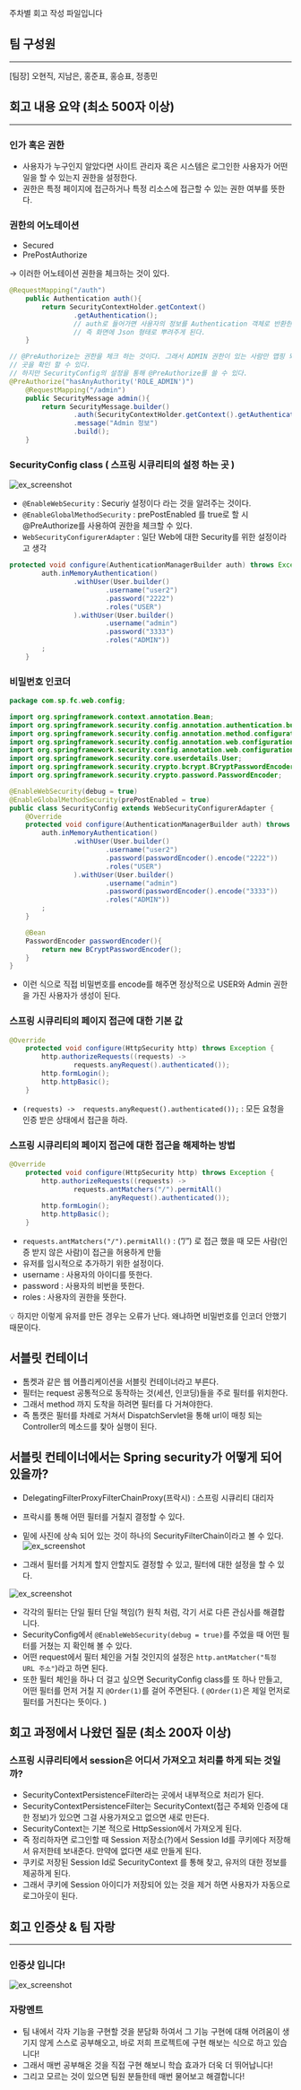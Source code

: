 주차별 회고 작성 파일입니다

## 팀 구성원

---

[팀장] 오현직, 지남은, 홍준표, 홍승표, 정종민

## 회고 내용 요약 (최소 500자 이상)

---

### 인가 혹은 권한

- 사용자가 누구인지 알았다면 사이트 관리자 혹은 시스템은 로그인한 사용자가 어떤 일을 할 수 있는지 권한을 설정한다.
- 권한은 특정 페이지에 접근하거나 특정 리소스에 접근할 수 있는 권한 여부를 뜻한다.

### 권한의 어노테이션

- Secured
- PrePostAuthorize

→ 이러한 어노테이션 권한을 체크하는 것이 있다.

```java
@RequestMapping("/auth")
    public Authentication auth(){
        return SecurityContextHolder.getContext()
                .getAuthentication();
				// auth로 들어가면 사용자의 정보를 Authentication 객체로 반환한다.
				// 즉 화면에 Json 형태로 뿌려주게 된다.
    }

// @PreAuthorize는 권한을 체크 하는 것이다. 그래서 ADMIN 권한이 있는 사람만 맵핑 되어 있는
// 곳을 확인 할 수 있다.
// 하지만 SecurityConfig의 설정을 통해 @PreAuthorize를 쓸 수 있다.
@PreAuthorize("hasAnyAuthority('ROLE_ADMIN')")
    @RequestMapping("/admin")
    public SecurityMessage admin(){
        return SecurityMessage.builder()
                .auth(SecurityContextHolder.getContext().getAuthentication())
                .message("Admin 정보")
                .build();
    }
```
### SecurityConfig class ( 스프링 시큐리티의 설정 하는 곳 )

![ex_screenshot](./img/config.PNG)
- `@EnableWebSecurity` : Securiy 설정이다 라는 것을 알려주는 것이다.
- `@EnableGlobalMethodSecurity` : prePostEnabled 를 true로 할 시 @PreAuthorize를 사용하여 권한을 체크할 수 있다.
- `WebSecurityConfigurerAdapter` : 일단 Web에 대한 Security를 위한 설정이라고 생각

```java
protected void configure(AuthenticationManagerBuilder auth) throws Exception {
        auth.inMemoryAuthentication()
                .withUser(User.builder()
                        .username("user2")
                        .password("2222")
                        .roles("USER")
                ).withUser(User.builder()
                        .username("admin")
                        .password("3333")
                        .roles("ADMIN"))
        ;
    }
```
### 비밀번호 인코더

```java
package com.sp.fc.web.config;

import org.springframework.context.annotation.Bean;
import org.springframework.security.config.annotation.authentication.builders.AuthenticationManagerBuilder;
import org.springframework.security.config.annotation.method.configuration.EnableGlobalMethodSecurity;
import org.springframework.security.config.annotation.web.configuration.EnableWebSecurity;
import org.springframework.security.config.annotation.web.configuration.WebSecurityConfigurerAdapter;
import org.springframework.security.core.userdetails.User;
import org.springframework.security.crypto.bcrypt.BCryptPasswordEncoder;
import org.springframework.security.crypto.password.PasswordEncoder;

@EnableWebSecurity(debug = true)
@EnableGlobalMethodSecurity(prePostEnabled = true)
public class SecurityConfig extends WebSecurityConfigurerAdapter {
    @Override
    protected void configure(AuthenticationManagerBuilder auth) throws Exception {
        auth.inMemoryAuthentication()
                .withUser(User.builder()
                        .username("user2")
                        .password(passwordEncoder().encode("2222"))
                        .roles("USER")
                ).withUser(User.builder()
                        .username("admin")
                        .password(passwordEncoder().encode("3333"))
                        .roles("ADMIN"))
        ;
    }

    @Bean
    PasswordEncoder passwordEncoder(){
        return new BCryptPasswordEncoder();
    }
}
```

- 이런 식으로 직접 비밀번호를 encode를 해주면 정상적으로 USER와 Admin 권한을 가진 사용자가 생성이 된다.

### 스프링 시큐리티의 페이지 접근에 대한 기본 값

```java
@Override
    protected void configure(HttpSecurity http) throws Exception {
        http.authorizeRequests((requests) ->
                requests.anyRequest().authenticated());
        http.formLogin();
        http.httpBasic();
    }
```

- `(requests) ->  requests.anyRequest().authenticated());` : 모든 요청을 인증 받은 상태에서 접근을 하라.

### 스프링 시큐리티의 페이지 접근에 대한 접근을 해제하는 방법

```java
@Override
    protected void configure(HttpSecurity http) throws Exception {
        http.authorizeRequests((requests) ->
                requests.antMatchers("/").permitAll()
                        .anyRequest().authenticated());
        http.formLogin();
        http.httpBasic();
    }
```

- `requests.antMatchers("/").permitAll()` : (”/”) 로 접근 했을 때 모든 사람(인증 받지 않은 사람)이 접근을 허용하게 만듦
- 유저를 임시적으로 추가하기 위한 설정이다.
- username : 사용자의 아이디를 뜻한다.
- password : 사용자의 비번을 뜻한다.
- roles : 사용자의 권한을 뜻한다.

<aside>
💡 하지만 이렇게 유저를 만든 경우는 오류가 난다. 왜냐하면 비밀번호를 인코더 안했기 때문이다.

</aside>

## 서블릿 컨테이너

- 톰켓과 같은 웹 어플리케이션을 서블릿 컨테이너라고 부른다.
- 필터는 request 공통적으로 동작하는 것(세션, 인코딩)들을 주로 필터를 위치한다.
- 그래서 method 까지 도착을 하려면 필터를 다 거쳐야한다.
- 즉 톰캣은 필터를 차례로 거쳐서 DispatchServlet을 통해 url이 매칭 되는 Controller의 메소드를 찾아 실행이 된다.

## 서블릿 컨테이너에서는 Spring security가 어떻게 되어 있을까?

- DelegatingFilterProxyFilterChainProxy(프락시) : 스프링 시큐리티 대리자
- 프락시를 통해 어떤 필터를 거칠지 결정할 수 있다.
- 밑에 사진에 상속 되어 있는 것이 하나의 SecurityFilterChain이라고 볼 수 있다.
  ![ex_screenshot](./img/filterchainimege.PNG)


- 그래서 필터를 거치게 할지 안할지도 결정할 수 있고, 필터에 대한 설정을 할 수 있다.


![ex_screenshot](./img/filter.PNG)
- 각각의 필터는 단일 필터 단일 책임(?) 원칙 처럼, 각기 서로 다른 관심사를 해결합니다.
- SecurityConfig에서 `@EnableWebSecurity(debug = true)`를 주었을 때 어떤 필터를 거쳤는 지 확인해 볼 수 있다.
- 어떤 request에서 필터 체인을 거칠 것인지의 설정은 `http.antMatcher("특정 URL 주소"`)라고 하면 된다.
- 또한 필터 체인을 하나 더 걸고 싶으면 SecurityConfig class를 또 하나 만들고, 어떤 필터를 먼저 거칠 지 `@Order(1)`를 걸어 주면된다. ( `@Order(1)`은 제일 먼저로 필터를 거친다는 뜻이다. )


## 회고 과정에서 나왔던 질문 (최소 200자 이상)


### 스프링 시큐리티에서 session은 어디서 가져오고 처리를 하게 되는 것일까?

- SecurityContextPersistenceFilter라는 곳에서 내부적으로 처리가 된다.
- SecurityContextPersistenceFilter는 SecurityContext(접근 주체와 인증에 대한 정보)가 있으면 그걸 사용가져오고 없으면 새로 만든다.
- SecurityContext는 기본 적으로 HttpSession에서 가져오게 된다.
- 즉 정리하자면 로그인할 때 Session 저장소(?)에서 Session Id를 쿠키에다 저장해서 유저한테 보내준다. 만약에 없다면 새로 만들게 된다.
- 쿠키로 저장된 Session Id로 SecurityContext 를 통해 찾고, 유저의 대한 정보를 제공하게 된다.
- 그래서 쿠키에 Session 아이디가 저장되어 있는 것을 제거 하면 사용자가 자동으로 로그아웃이 된다.

## 회고 인증샷 & 팀 자랑

---

### 인증샷 입니다!
![ex_screenshot](./img/discord.png)

### 자랑멘트
- 팀 내에서 각자 기능을 구현할 것을 분담화 하여서 그 기능 구현에 대해 어려움이 생기지 않게 스스로 공부해오고, 바로 저희 프로젝트에 구현 해보는 식으로 하고 있습니다!
- 그래서 매번 공부해온 것을 직접 구현 해보니 학습 효과가 더욱 더 뛰어납니다!
- 그리고 모르는 것이 있으면 팀원 분들한테 매번 물어보고 해결합니다!
